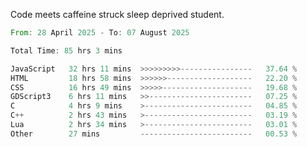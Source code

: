 Code meets caffeine struck sleep deprived student.

<!--START_SECTION:waka-->

```rust
From: 28 April 2025 - To: 07 August 2025

Total Time: 85 hrs 3 mins

JavaScript   32 hrs 11 mins  >>>>>>>>>----------------   37.64 %
HTML         18 hrs 58 mins  >>>>>>-------------------   22.20 %
CSS          16 hrs 49 mins  >>>>>--------------------   19.68 %
GDScript3    6 hrs 11 mins   >>-----------------------   07.25 %
C            4 hrs 9 mins    >------------------------   04.85 %
C++          2 hrs 43 mins   >------------------------   03.19 %
Lua          2 hrs 34 mins   >------------------------   03.01 %
Other        27 mins         -------------------------   00.53 %
```

<!--END_SECTION:waka-->
